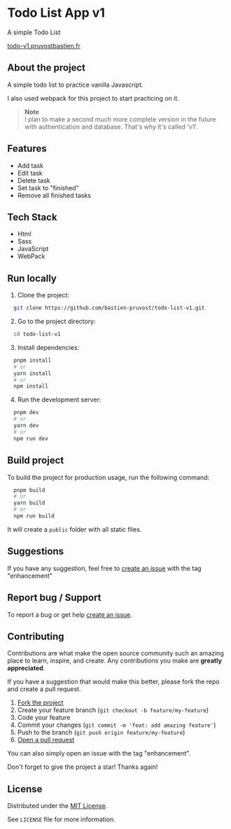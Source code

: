 <!-- prettier-ignore-start -->

<!-- Rename all occurences with Cmd + D :

Todo List App v1
todo-list-v1
todo-v1.pruvostbastien.fr
https://todo-v1.pruvostbastien.fr/public

 -->


# Todo List App v1

A simple Todo List

[todo-v1.pruvostbastien.fr](https://todo-v1.pruvostbastien.fr/public)


## About the project

A simple todo list to practice vanilla Javascript.

I also used webpack for this project to start practicing on it.
<br/>

> **Note**  
> I plan to make a second much more complete version in the future with authentication and database. That's why it's called 'v1'.  


## Features

- Add task
- Edit task
- Delete task
- Set task to "finished"
- Remove all finished tasks


## Tech Stack

- Html
- Sass
- JavaScript
- WebPack


## Run locally

1. Clone the project:

```bash
  git clone https://github.com/bastien-pruvost/todo-list-v1.git
```

2. Go to the project directory:

```bash
  cd todo-list-v1
```

3. Install dependencies:

```bash
  pnpm install
  # or
  yarn install
  # or
  npm install
```

4. Run the development server:

```bash
  pnpm dev
  # or
  yarn dev
  # or
  npm run dev
```


## Build project

To build the project for production usage, run the following command:

```bash
  pnpm build
  # or
  yarn build
  # or
  npm run build
```

It will create a `public` folder with all static files.


## Suggestions

If you have any suggestion, feel free to [create an issue](https://github.com/bastien-pruvost/todo-list-v1/issues) with the tag "enhancement"


## Report bug / Support

To report a bug or get help [create an issue](https://github.com/bastien-pruvost/todo-list-v1/issues).


## Contributing

Contributions are what make the open source community such an amazing place to learn, inspire, and create. Any contributions you make are **greatly appreciated**.

If you have a suggestion that would make this better, please fork the repo and create a pull request.

1. [Fork the project](https://github.com/bastien-pruvost/todo-list-v1/fork)
2. Create your feature branch (`git checkout -b feature/my-feature`)
3. Code your feature
4. Commit your changes (`git commit -m 'feat: add amazing feature'`)
5. Push to the branch (`git push origin feature/my-feature`)
6. [Open a pull request](https://github.com/bastien-pruvost/todo-list-v1/compare)

You can also simply open an issue with the tag "enhancement".

Don't forget to give the project a star! Thanks again!


## License

Distributed under the [MIT License](https://choosealicense.com/licenses/mit/).

See `LICENSE` file for more information.


<!-- prettier-ignore-end -->
